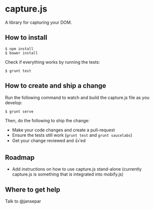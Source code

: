 # capture.js

A library for capturing your DOM. 

## How to install

    $ npm install
    $ bower install

Check if everything works by running the tests:

    $ grunt test

## How to create and ship a change

Run the following command to watch and build the capture.js file
as you develop:

	$ grunt serve

Then, do the following to ship the change:

* Make your code changes and create a pull-request
* Ensure the tests still work (`grunt test` and `grunt saucelabs`)
* Get your change reviewed and :+1:'ed

## Roadmap

- Add instructions on how to use capture.js stand-alone (currently
  capture.js is something that is integrated into mobify.js)

## Where to get help

Talk to @jansepar
